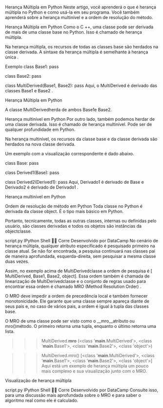 Herança Múltipla em Python
Neste artigo, você aprenderá o que é herança múltipla no Python e como usá-la em seu programa. Você também aprenderá sobre a herança multinível e a ordem de resolução do método.

Herança Múltipla em Python
Como o C ++, uma classe pode ser derivada de mais de uma classe base no Python. Isso é chamado de herança múltipla.

Na herança múltipla, os recursos de todas as classes base são herdados na classe derivada. A sintaxe da herança múltipla é semelhante à herança única .

Exemplo
class Base1:
    pass

class Base2:
    pass

class MultiDerived(Base1, Base2):
    pass
Aqui, o MultiDerived é derivado das classes Base1 e Base2 .

Herança Múltipla em Python

A classe MultiDerivedherda de ambos Base1e Base2.

Herança multinível em Python
Por outro lado, também podemos herdar de uma classe derivada. Isso é chamado de herança multinível. Pode ser de qualquer profundidade em Python.

Na herança multinível, os recursos da classe base e da classe derivada são herdados na nova classe derivada.

Um exemplo com a visualização correspondente é dado abaixo.

class Base:
    pass

class Derived1(Base):
    pass

class Derived2(Derived1):
    pass
Aqui, Derivado1 é derivado de Base e Derivado2 é derivado de Derivado1 .


Herança multinível em Python

Ordem de resolução de método em Python
Toda classe no Python é derivada da classe object. É o tipo mais básico em Python.

Portanto, tecnicamente, todas as outras classes, internas ou definidas pelo usuário, são classes derivadas e todos os objetos são instâncias da objectclasse.

script.py
IPython Shell

Corre
Desenvolvido por DataCamp
No cenário de herança múltipla, qualquer atributo especificado é pesquisado primeiro na classe atual. Se não for encontrada, a pesquisa continuará nas classes pai de maneira aprofundada, esquerda-direita, sem pesquisar a mesma classe duas vezes.

Assim, no exemplo acima de MultiDerivedclasse a ordem de pesquisa é [ MultiDerived, Base1, Base2, object]. Essa ordem também é chamada de linearização de MultiDerivedclasse e o conjunto de regras usado para encontrar essa ordem é chamado MRO (Method Resolution Order) .

O MRO deve impedir a ordem de precedência local e também fornecer monotonicidade. Ele garante que uma classe sempre apareça diante de seus pais e, no caso de vários pais, a ordem é igual à tupla das classes base.

O MRO de uma classe pode ser visto como o __mro__atributo ou mro()método. O primeiro retorna uma tupla, enquanto o último retorna uma lista.

>>> MultiDerived.__mro__
(<class '__main__.MultiDerived'>,
 <class '__main__.Base1'>,
 <class '__main__.Base2'>,
 <class 'object'>)

>>> MultiDerived.mro()
[<class '__main__.MultiDerived'>,
 <class '__main__.Base1'>,
 <class '__main__.Base2'>,
 <class 'object'>]
Aqui está um exemplo de herança múltipla um pouco mais complexo e sua visualização junto com o MRO.

Visualização de herança múltipla

script.py
IPython Shell

Corre
Desenvolvido por DataCamp
Consulte isso, para uma discussão mais aprofundada sobre o MRO e para saber o algoritmo real como ele é calculado.